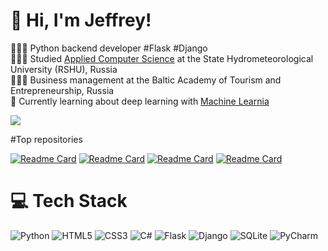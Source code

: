 <!-- General infos -->

# 👋 Hi, I'm Jeffrey!
👩🏻‍💻 Python backend developer #Flask #Django<br/>
👩🏻‍🎓 Studied [Applied Computer Science](https://youtu.be/iAsZnzZJrOM?si=Ij4Q7zl9XqnxRCdj) at the State Hydrometeorological University (RSHU), Russia<br/>
👩🏻‍🎓 Business management at the Baltic Academy of Tourism and Entrepreneurship, Russia<br/>
💭 Currently learning about deep learning with [Machine Learnia](https://youtube.com/playlist?list=PLO_fdPEVlfKoanjvTJbIbd9V5d9Pzp8Rw&si=LjCu8URejVL2PciU)<br/>

<!-- GitHub stats from https://github.com/anuraghazra/github-readme-stats -->
![](https://github-readme-stats.vercel.app/api?username=tvaj3ff&theme=holi&show_icons=true)<br/>

#Top repositories
<!-- GitHub stats from https://github.com/anuraghazra/github-readme-stats -->
[![Readme Card](https://github-readme-stats.vercel.app/api/pin/?username=tvaj3ff&repo=WebScrapingProject&theme=holi&show_icons=true)](https://github.com/tvaj3ff/WebScrapingProject)
[![Readme Card](https://github-readme-stats.vercel.app/api/pin/?username=tvaj3ff&repo=top100movies_telegrambot&theme=holi&show_icons=true)](https://github.com/tvaj3ff/top100movies_telegrambot)
[![Readme Card](https://github-readme-stats.vercel.app/api/pin/?username=tvaj3ff&repo=dentistDjango&theme=holi&show_icons=true)](https://github.com/tvaj3ff/dentistDjango)
[![Readme Card](https://github-readme-stats.vercel.app/api/pin/?username=tvaj3ff&repo=pdf_to_mp3_converter&theme=holi&show_icons=true)](https://github.com/tvaj3ff/pdf_to_mp3_converter)

# 💻 Tech Stack
![Python](https://img.shields.io/badge/python-3670A0?style=for-the-badge&logo=python&logoColor=ffdd54)
![HTML5](https://img.shields.io/badge/html5-%23E34F26.svg?style=for-the-badge&logo=html5&logoColor=white)
![CSS3](https://img.shields.io/badge/css3-%231572B6.svg?style=for-the-badge&logo=css3&logoColor=white)
![C#](https://img.shields.io/badge/c%23-%23239120.svg?style=for-the-badge&logo=csharp&logoColor=white)
![Flask](https://img.shields.io/badge/flask-%23000.svg?style=for-the-badge&logo=flask&logoColor=white)
![Django](https://img.shields.io/badge/django-%23092E20.svg?style=for-the-badge&logo=django&logoColor=white)
![SQLite](https://img.shields.io/badge/sqlite-%2307405e.svg?style=for-the-badge&logo=sqlite&logoColor=white)
![PyCharm](https://img.shields.io/badge/pycharm-143?style=for-the-badge&logo=pycharm&logoColor=black&color=black&labelColor=green)

